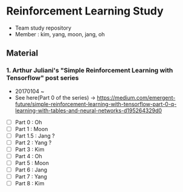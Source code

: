 # Reinforcement Learning Study
- Team study repository
- Member : kim, yang, moon, jang, oh

## Material
### 1. Arthur Juliani's "Simple Reinforcement Learning with Tensorflow" post series 
- 20170104 ~ 
- See here(Part 0 of the series) -> https://medium.com/emergent-future/simple-reinforcement-learning-with-tensorflow-part-0-q-learning-with-tables-and-neural-networks-d195264329d0

- [ ] Part 0 : Oh
- [ ] Part 1 : Moon
- [ ] Part 1.5 : Jang ? 
- [ ] Part 2 : Yang ?
- [ ] Part 3 : Kim
- [ ] Part 4 : Oh
- [ ] Part 5 : Moon
- [ ] Part 6 : Jang
- [ ] Part 7 : Yang
- [ ] Part 8 : Kim
